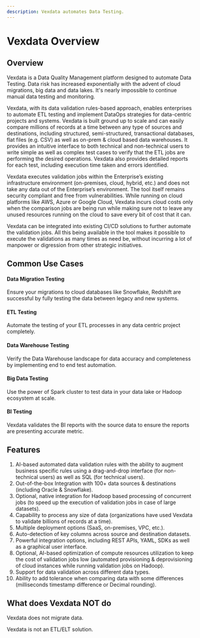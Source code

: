 ```yaml
---
description: Vexdata automates Data Testing.
---
```


# Vexdata Overview

## Overview

&#x20;Vexdata is a Data Quality Management platform designed to automate Data Testing. Data risk has increased exponentially with the advent of cloud migrations, big data and data lakes. It's nearly impossible to continue manual data testing and monitoring.

Vexdata, with its data validation rules-based approach, enables enterprises to automate ETL testing and implement DataOps strategies for data-centric projects and systems. Vexdata is built ground up to scale and can easily compare millions of records at a time between any type of sources and destinations, including structured, semi-structured, transactional databases, flat files (e.g. CSV) as well as on-prem & cloud based data warehouses. It provides an intuitive interface to both technical and non-technical users to write simple as well as complex test cases to verify that the ETL jobs are performing the desired operations. Vexdata also provides detailed reports for each test, including execution time taken and errors identified.

Vexdata executes validation jobs within the Enterprise’s existing infrastructure environment (on-premises, cloud, hybrid, etc.) and does not take any data out of the Enterprise’s environment. The tool itself remains security compliant and free from vulnerabilities. While running on cloud platforms like AWS, Azure or Google Cloud, Vexdata incurs cloud costs only when the comparison jobs are being run while making sure not to leave any unused resources running on the cloud to save every bit of cost that it can.

Vexdata can be integrated into existing CI/CD solutions to further automate the validation jobs. All this being available in the tool makes it possible to execute the validations as many times as need be, without incurring a lot of manpower or digression from other strategic initiatives.



## Common Use Cases

#### Data Migration Testing&#x20;

Ensure your migrations to cloud databases like Snowflake, Redshift are successful by fully testing the data between legacy and new systems.

#### **ETL Testing**

Automate the testing of your ETL processes in any data centric project completely.

#### **Data Warehouse Testing**

Verify the Data Warehouse landscape for data accuracy and completeness by implementing end to end test automation.

#### **Big Data Testing**

Use the power of Spark cluster to test data in your data lake or Hadoop ecosystem at scale.

#### **BI Testing**

Vexdata validates the BI reports with the source data to ensure the reports are presenting accurate metric.



## Features

1. AI-based automated data validation rules with the ability to augment business specific rules using a drag-and-drop interface (for non-technical users) as well as SQL (for technical users).
2. Out-of-the-box Integration with 100+ data sources & destinations (including Oracle & Snowflake).&#x20;
3. Optional, native integration for Hadoop based processing of concurrent jobs (to speed up the execution of validation jobs in case of large datasets).&#x20;
4. Capability to process any size of data (organizations have used Vexdata to validate billions of records at a time).&#x20;
5. Multiple deployment options (SaaS, on-premises, VPC, etc.).&#x20;
6. Auto-detection of key columns across source and destination datasets.&#x20;
7. Powerful integration options, including REST APIs, YAML, SDKs as well as a graphical user interface.&#x20;
8. Optional, AI-based optimization of compute resources utilization to keep the cost of validation jobs low (automated provisioning & deprovisioning of cloud instances while running validation jobs on Hadoop).&#x20;
9. Support for data validation across different data types.&#x20;
10. Ability to add tolerance when comparing data with some differences (milliseconds timestamp difference or Decimal rounding).

## What does Vexdata NOT do

Vexdata does not migrate data.&#x20;

Vexdata is not an ETL/ELT solution.&#x20;



